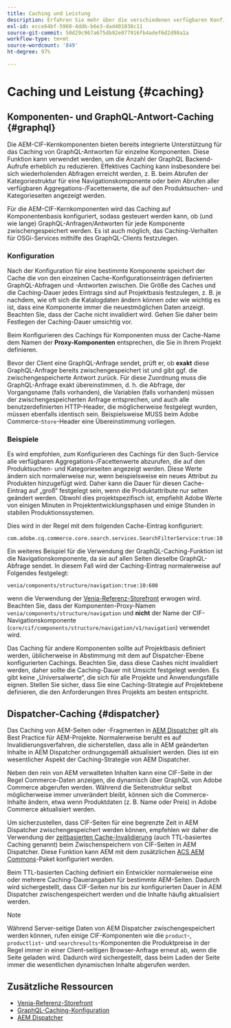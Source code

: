 ```yaml
---
title: Caching und Leistung
description: Erfahren Sie mehr über die verschiedenen verfügbaren Konfigurationen, um GraphQL und Inhalts-Caching zu aktivieren und die Leistung Ihrer Commerce-Implementierung zu optimieren.
exl-id: ecce64bf-5960-4ddb-b6e3-dad401038c11
source-git-commit: 50d29c967a675db92e077916fb4adef6d2d98a1a
workflow-type: tm+mt
source-wordcount: '849'
ht-degree: 97%

---
```


# Caching und Leistung {#caching}

## Komponenten- und GraphQL-Antwort-Caching {#graphql}

Die AEM-CIF-Kernkomponenten bieten bereits integrierte Unterstützung für das Caching von GraphQL-Antworten für einzelne Komponenten. Diese Funktion kann verwendet werden, um die Anzahl der GraphQL Backend-Aufrufe erheblich zu reduzieren. Effektives Caching kann insbesondere bei sich wiederholenden Abfragen erreicht werden, z. B. beim Abrufen der Kategoriestruktur für eine Navigationskomponente oder beim Abrufen aller verfügbaren Aggregations-/Facettenwerte, die auf den Produktsuchen- und Kategorieseiten angezeigt werden.

Für die AEM-CIF-Kernkomponenten wird das Caching auf Komponentenbasis konfiguriert, sodass gesteuert werden kann, ob (und wie lange) GraphQL-Anfragen/Antworten für jede Komponente zwischengespeichert werden. Es ist auch möglich, das Caching-Verhalten für OSGi-Services mithilfe des GraphQL-Clients festzulegen.

### Konfiguration

Nach der Konfiguration für eine bestimmte Komponente speichert der Cache die von den einzelnen Cache-Konfigurationseinträgen definierten GraphQL-Abfragen und -Antworten zwischen. Die Größe des Caches und die Caching-Dauer jedes Eintrags sind auf Projektbasis festzulegen, z. B. je nachdem, wie oft sich die Katalogdaten ändern können oder wie wichtig es ist, dass eine Komponente immer die neuestmöglichen Daten anzeigt. Beachten Sie, dass der Cache nicht invalidiert wird. Gehen Sie daher beim Festlegen der Caching-Dauer umsichtig vor.

Beim Konfigurieren des Cachings für Komponenten muss der Cache-Name dem Namen der **Proxy-Komponenten** entsprechen, die Sie in Ihrem Projekt definieren.

Bevor der Client eine GraphQL-Anfrage sendet, prüft er, ob **exakt** diese GraphQL-Anfrage bereits zwischengespeichert ist und gibt ggf. die zwischengespeicherte Antwort zurück. Für diese Zuordnung muss die GraphQL-Anfrage exakt übereinstimmen, d. h. die Abfrage, der Vorgangsname (falls vorhanden), die Variablen (falls vorhanden) müssen der zwischengespeicherten Anfrage entsprechen, und auch alle benutzerdefinierten HTTP-Header, die möglicherweise festgelegt wurden, müssen ebenfalls identisch sein. Beispielsweise MUSS beim Adobe Commerce-`Store`-Header eine Übereinstimmung vorliegen.

### Beispiele

Es wird empfohlen, zum Konfigurieren des Cachings für den Such-Service alle verfügbaren Aggregations-/Facettenwerte abzurufen, die auf den Produktsuchen- und Kategorieseiten angezeigt werden. Diese Werte ändern sich normalerweise nur, wenn beispielsweise ein neues Attribut zu Produkten hinzugefügt wird. Daher kann die Dauer für diesen Cache-Eintrag auf „groß“ festgelegt sein, wenn die Produktattribute nur selten geändert werden. Obwohl dies projektspezifisch ist, empfiehlt Adobe Werte von einigen Minuten in Projektentwicklungsphasen und einige Stunden in stabilen Produktionssystemen.

Dies wird in der Regel mit dem folgenden Cache-Eintrag konfiguriert:

```
com.adobe.cq.commerce.core.search.services.SearchFilterService:true:10:3600
```

Ein weiteres Beispiel für die Verwendung der GraphQL-Caching-Funktion ist die Navigationskomponente, da sie auf allen Seiten dieselbe GraphQL-Abfrage sendet. In diesem Fall wird der Caching-Eintrag normalerweise auf Folgendes festgelegt:

```
venia/components/structure/navigation:true:10:600
```

wenn die Verwendung der [Venia-Referenz-Storefront](https://github.com/adobe/aem-cif-guides-venia) erwogen wird. Beachten Sie, dass der Komponenten-Proxy-Namen `venia/components/structure/navigation` und **nicht** der Name der CIF-Navigationskomponente (`core/cif/components/structure/navigation/v1/navigation`) verwendet wird.

Das Caching für andere Komponenten sollte auf Projektbasis definiert werden, üblicherweise in Abstimmung mit dem auf Dispatcher-Ebene konfigurierten Cachings. Beachten Sie, dass diese Cashes nicht invalidiert werden, daher sollte die Caching-Dauer mit Umsicht festgelegt werden. Es gibt keine „Universalwerte“, die sich für alle Projekte und Anwendungsfälle eignen. Stellen Sie sicher, dass Sie eine Caching-Strategie auf Projektebene definieren, die den Anforderungen Ihres Projekts am besten entspricht.

## Dispatcher-Caching {#dispatcher}

Das Caching von AEM-Seiten oder -Fragmenten in [AEM Dispatcher](https://experienceleague.adobe.com/docs/experience-manager-dispatcher/using/dispatcher.html?lang=de) gilt als Best Practice für AEM-Projekte. Normalerweise beruht es auf Invalidierungsverfahren, die sicherstellen, dass alle in AEM geänderten Inhalte in AEM Dispatcher ordnungsgemäß aktualisiert werden. Dies ist ein wesentlicher Aspekt der Caching-Strategie von AEM Dispatcher.

Neben den rein von AEM verwalteten Inhalten kann eine CIF-Seite in der Regel Commerce-Daten anzeigen, die dynamisch über GraphQL von Adobe Commerce abgerufen werden. Während die Seitenstruktur selbst möglicherweise immer unverändert bleibt, können sich die Commerce-Inhalte ändern, etwa wenn Produktdaten (z. B. Name oder Preis) in Adobe Commerce aktualisiert werden.

Um sicherzustellen, dass CIF-Seiten für eine begrenzte Zeit in AEM Dispatcher zwischengespeichert werden können, empfehlen wir daher die Verwendung der [zeitbasierten Cache-Invalidierung](https://experienceleague.adobe.com/docs/experience-manager-dispatcher/using/configuring/dispatcher-configuration.html?lang=de#configuring-time-based-cache-invalidation-enablettl) (auch TTL-basiertes Caching genannt) beim Zwischenspeichern von CIF-Seiten in AEM Dispatcher. Diese Funktion kann AEM mit dem zusätzlichen [ACS AEM Commons](https://adobe-consulting-services.github.io/acs-aem-commons/)-Paket konfiguriert werden.

Beim TTL-basierten Caching definiert ein Entwickler normalerweise eine oder mehrere Caching-Dauerangaben für bestimmte AEM-Seiten. Dadurch wird sichergestellt, dass CIF-Seiten nur bis zur konfigurierten Dauer in AEM Dispatcher zwischengespeichert werden und die Inhalte häufig aktualisiert werden.

>[!NOTE]
>
>Während Server-seitige Daten von AEM Dispatcher zwischengespeichert werden können, rufen einige CIF-Komponenten wie die `product`-, `productlist`- und `searchresults`-Komponenten die Produktpreise in der Regel immer in einer Client-seitigen Browser-Anfrage erneut ab, wenn die Seite geladen wird. Dadurch wird sichergestellt, dass beim Laden der Seite immer die wesentlichen dynamischen Inhalte abgerufen werden.

## Zusätzliche Ressourcen

- [Venia-Referenz-Storefront](https://github.com/adobe/aem-cif-guides-venia)
- [GraphQL-Caching-Konfiguration](https://github.com/adobe/commerce-cif-graphql-client#caching)
- [AEM Dispatcher](https://experienceleague.adobe.com/docs/experience-manager-dispatcher/using/dispatcher.html?lang=de)
